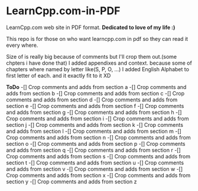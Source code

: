 # LearnCpp.com-in-PDF
LearnCpp.com web site in PDF format. **Dedicated to love of my life :)**

This repo is for those on who want learncpp.com in pdf so they can read it every where.

Size of is really big because of comments but I'll crop them out.(some chpters i have done that)
I added appendixes and context.
because some of chapters where named by letter like(S, P, O, ...) I added English Alphabet to first letter of each.
and it exactly fit to it XD

**ToDo**
-[] Crop comments and adds from section a
-[] Crop comments and adds from section b
-[] Crop comments and adds from section c
-[] Crop comments and adds from section d
-[] Crop comments and adds from section e
-[] Crop comments and adds from section f
-[] Crop comments and adds from section g
-[] Crop comments and adds from section h
-[] Crop comments and adds from section i
-[] Crop comments and adds from section j
-[] Crop comments and adds from section k
-[] Crop comments and adds from section l
-[] Crop comments and adds from section m
-[] Crop comments and adds from section n
-[] Crop comments and adds from section o
-[] Crop comments and adds from section p
-[] Crop comments and adds from section q
-[] Crop comments and adds from section r
-[] Crop comments and adds from section s
-[] Crop comments and adds from section t
-[] Crop comments and adds from section u
-[] Crop comments and adds from section v
-[] Crop comments and adds from section w
-[] Crop comments and adds from section x
-[] Crop comments and adds from section y
-[] Crop comments and adds from section z
